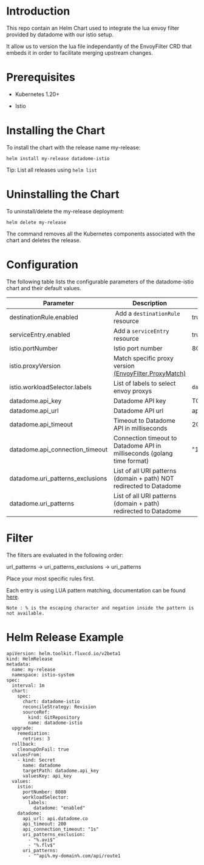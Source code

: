 # Introduction

This repo contain an Helm Chart used to integrate the lua envoy filter provided by datadome with our istio setup.

It allow us to version the lua file independantly of the EnvoyFilter CRD that embeds it in order to facilitate merging upstream changes.

# Prerequisites

- Kubernetes 1.20+

- Istio

# Installing the Chart

To install the chart with the release name my-release:

`helm install my-release datadome-istio`

Tip: List all releases using `helm list`

# Uninstalling the Chart

To uninstall/delete the my-release deployment:

`helm delete my-release`

The command removes all the Kubernetes components associated with the chart and deletes the release.

# Configuration

The following table lists the configurable parameters of the datadome-istio chart and their default values.

Parameter|Description|Default
-|-|-
destinationRule.enabled | Add a `destinationRule` resource | true
serviceEntry.enabled | Add a `serviceEntry` resource | true
istio.portNumber | Istio port number| 8080
istio.proxyVersion |Match specific proxy version [(EnvoyFilter.ProxyMatch)](https://istio.io/latest/docs/reference/config/networking/envoy-filter/#EnvoyFilter-ProxyMatch) |
istio.workloadSelector.labels | List of labels to select envoy proxys | `datadome: 'enabled'`
datadome.api_key|Datadome API key|TOP_SECRET_API_KEY
datadome.api_url|Datadome API url|api.datadome.co
datadome.api_timeout| Timeout to Datadome API in milliseconds| 200
datadome.api_connection_timeout| Connection timeout to Datadome API in milliseconds (golang time format) | "100ms"
datadome.uri_patterns_exclusions |List of all URI patterns (domain + path) NOT redirected to Datadome|
datadome.uri_patterns|List of all URI patterns (domain + path) redirected to Datadome|

# Filter

The filters are evaluated in the following order:

url_patterns → uri_patterns_exclusions → uri_patterns

Place your most specific rules first.

Each entry is using LUA pattern matching, documentation can be found [here](https://www.lua.org/pil/20.2.html).

```text
Note : % is the escaping character and negation inside the pattern is not available.
```

# Helm Release Example

```
apiVersion: helm.toolkit.fluxcd.io/v2beta1
kind: HelmRelease
metadata:
  name: my-release
  namespace: istio-system
spec:
  interval: 1m
  chart:
    spec:
      chart: datadome-istio
      reconcileStrategy: Revision
      sourceRef:
        kind: GitRepository
        name: datadome-istio
  upgrade:
    remediation:
      retries: 3
  rollback:
    cleanupOnFail: true
  valuesFrom:
    - kind: Secret
      name: datadome
      targetPath: datadome.api_key
      valuesKey: api_key
  values:
    istio:
      portNumber: 8080
      workloadSelector:
        labels:
          datadome: "enabled"
    datadome:
      api_url: api.datadome.co
      api_timeout: 200
      api_connection_timeout: "1s"
      uri_patterns_exclusion:
        - "%.avi$"
        - "%.flv$"
      uri_patterns:
        - "^api%.my-domain%.com/api/route1
```
